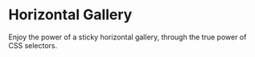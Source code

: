 # Horizontal Gallery 

Enjoy the power of a sticky horizontal gallery, through the true power of CSS selectors. 
